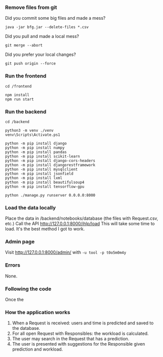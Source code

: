### Remove files from git
Did you commit some big files and made a mess?
````
java -jar bfg.jar --delete-files *.csv
````

Did you pull and made a local mess?
````
git merge --abort
````

Did you prefer your local changes?
````
git push origin --force
````


### Run the frontend
````
cd /frontend

npm install
npm run start
````

### Run the backend

````
cd /backend

python3 -m venv ./venv
venv\Scripts\Activate.ps1

python -m pip install django
python -m pip install numpy
python -m pip install pandas
python -m pip install scikit-learn
python -m pip install django-cors-headers
python -m pip install djangorestframework
python -m pip install mysqlclient
python -m pip install jsonfield
python -m pip install lxml
python -m pip install beautifulsoup4
python -m pip install tensorflow-gpu 

python ./manage.py runserver 0.0.0.0:8000
````
### Load the data locally
Place the data in /backend/notebooks/database (the files with Request.csv, etc.)
Call the API http://127.0.0.1:8000/ihlp/load
This will take some time to load. It's the best method I got to work.

### Admin page
Visit http://127.0.0.1:8000/admin/ with `-u tool -p t0o5m0m4y`

### Errors
None.

### Following the code

Once the 

### How the application works

1. When a Request is received: users and time is predicted and saved to the database.
2. For all open Request with Responsibles: the workload is calculated.
3. The user may search in the Request that has a prediction.
4. The user is presented with suggestions for the Responsible given prediction and workload.